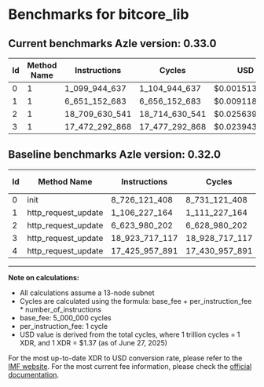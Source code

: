 # Benchmarks for bitcore_lib

## Current benchmarks Azle version: 0.33.0
| Id | Method Name | Instructions | Cycles | USD | USD/Million Calls | Change |
|-----------|-------------|------------|--------|-----|--------------|-------|
| 0 | 1 | 1_099_944_637 | 1_104_944_637 | $0.0015137742 | $1_513.77 | <font color="green">-7_626_176_771</font> |
| 1 | 1 | 6_651_152_683 | 6_656_152_683 | $0.0091189292 | $9_118.92 | <font color="red">+5_544_925_519</font> |
| 2 | 1 | 18_709_630_541 | 18_714_630_541 | $0.0256390438 | $25_639.04 | <font color="red">+12_085_650_339</font> |
| 3 | 1 | 17_472_292_868 | 17_477_292_868 | $0.0239438912 | $23_943.89 | <font color="green">-1_451_424_249</font> |

## Baseline benchmarks Azle version: 0.32.0
| Id | Method Name | Instructions | Cycles | USD | USD/Million Calls |
|-----------|-------------|------------|--------|-----|--------------|
| 0 | init | 8_726_121_408 | 8_731_121_408 | $0.0119616363 | $11_961.63 |
| 1 | http_request_update | 1_106_227_164 | 1_111_227_164 | $0.0015223812 | $1_522.38 |
| 2 | http_request_update | 6_623_980_202 | 6_628_980_202 | $0.0090817029 | $9_081.70 |
| 3 | http_request_update | 18_923_717_117 | 18_928_717_117 | $0.0259323425 | $25_932.34 |
| 4 | http_request_update | 17_425_957_891 | 17_430_957_891 | $0.0238804123 | $23_880.41 |



---

**Note on calculations:**
- All calculations assume a 13-node subnet
- Cycles are calculated using the formula: base_fee + per_instruction_fee \* number_of_instructions
- base_fee: 5_000_000 cycles
- per_instruction_fee: 1 cycle
- USD value is derived from the total cycles, where 1 trillion cycles = 1 XDR, and 1 XDR = $1.37 (as of June 27, 2025)

For the most up-to-date XDR to USD conversion rate, please refer to the [IMF website](https://www.imf.org/external/np/fin/data/rms_sdrv.aspx).
For the most current fee information, please check the [official documentation](https://internetcomputer.org/docs/references/cycles-cost-formulas).
